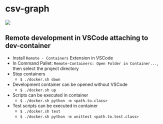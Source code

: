 # csv-graph
![](https://github.com/tabris2012/csv-graph/workflows/Unit%20Test/badge.svg?branch=dev)

## Remote development in VSCode attaching to dev-container
* Install `Remote - Containers` Extension in VSCode
* In Command Pallet: `Remote-Containers: Open Folder in Container...`, then select the project directory
* Stop containers
  * `$ ./docker.sh down`
* Development container can be opened without VSCode
  * `$ ./docker.sh up`
* Scripts can be executed in container
  * `$ ./docker.sh python -m <path.to.class>`
* Test scripts can be executed in container
  * `$ ./docker.sh test`
  * `$ ./docker.sh python -m unittest <path.to.test.class>`
